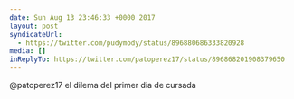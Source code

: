 ```yaml
---
date: Sun Aug 13 23:46:33 +0000 2017
layout: post
syndicateUrl:
  - https://twitter.com/pudymody/status/896880686333820928
media: []
inReplyTo: https://twitter.com/patoperez17/status/896868201908379650
---
```

@patoperez17 el dilema del primer dia de cursada

